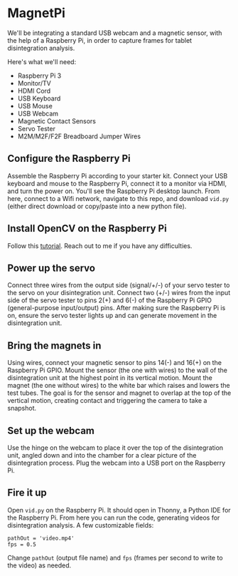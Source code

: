 # MagnetPi

We'll be integrating a standard USB webcam and a magnetic sensor, with the help of a Raspberry Pi, in order to capture frames for tablet disintegration analysis.

Here's what we'll need:
- Raspberry Pi 3
- Monitor/TV
- HDMI Cord
- USB Keyboard
- USB Mouse
- USB Webcam
- Magnetic Contact Sensors
- Servo Tester
- M2M/M2F/F2F Breadboard Jumper Wires

## Configure the Raspberry Pi
Assemble the Raspberry Pi according to your starter kit. Connect your USB keyboard and mouse to the Raspberry Pi, connect it to a monitor via HDMI, and turn the power on. You'll see the Raspberry Pi desktop launch. From here, connect to a Wifi network, navigate to this repo, and download `vid.py` (either direct download or copy/paste into a new python file).

## Install OpenCV on the Raspberry Pi
Follow this [tutorial](https://pimylifeup.com/raspberry-pi-opencv/).
Reach out to me if you have any difficulties.

## Power up the servo
Connect three wires from the output side (signal/+/-) of your servo tester to the servo on your disintegration unit. Connect two (+/-) wires from the input side of the servo tester to pins 2(+) and 6(-) of the Raspberry Pi GPIO (general-purpose input/output) pins. After making sure the Raspberry Pi is on, ensure the servo tester lights up and can generate movement in the disintegration unit.

## Bring the magnets in
Using wires, connect your magnetic sensor to pins 14(-) and 16(+) on the Raspberry Pi GPIO. Mount the sensor (the one with wires) to the wall of the disintegration unit at the highest point in its vertical motion. Mount the magnet (the one without wires) to the white bar which raises and lowers the test tubes. The goal is for the sensor and magnet to overlap at the top of the vertical motion, creating contact and triggering the camera to take a snapshot.

## Set up the webcam
Use the hinge on the webcam to place it over the top of the disintegration unit, angled down and into the chamber for a clear picture of the disintegration process. Plug the webcam into a USB port on the Raspberry Pi.

## Fire it up
Open `vid.py` on the Raspberry Pi. It should open in Thonny, a Python IDE for the Raspberry Pi. From here you can run the code, generating videos for disintegration analysis. A few customizable fields:

```
pathOut = 'video.mp4'
fps = 0.5
```

Change `pathOut` (output file name) and `fps` (frames per second to write to the video) as needed.
